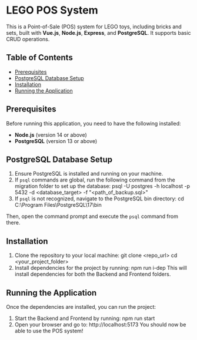 # LEGO POS System

This is a Point-of-Sale (POS) system for LEGO toys, including bricks and sets, built with **Vue.js**, **Node.js**, **Express**, and **PostgreSQL**. It supports basic CRUD operations.

## Table of Contents

- [Prerequisites](#prerequisites)
- [PostgreSQL Database Setup](#postgresql-database-setup)
- [Installation](#installation)
- [Running the Application](#running-the-application)

## Prerequisites

Before running this application, you need to have the following installed:

- **Node.js** (version 14 or above)
- **PostgreSQL** (version 13 or above)

## PostgreSQL Database Setup

1. Ensure PostgreSQL is installed and running on your machine.
2. If `psql` commands are global, run the following command from the migration folder to set up the database:
   psql -U postgres -h localhost -p 5432 -d <database_target> -f "<path_of_backup.sql>"
3. If `psql` is not recognized, navigate to the PostgreSQL bin directory:
   cd C:\Program Files\PostgreSQL\17\bin

Then, open the command prompt and execute the `psql` command from there.

## Installation

1. Clone the repository to your local machine:
git clone <repo_url>
   cd <your_project_folder>
2. Install dependencies for the project by running:
   npm run i-dep
This will install dependencies for both the Backend and Frontend folders.

## Running the Application

Once the dependencies are installed, you can run the project:

1. Start the Backend and Frontend by running:
   npm run start
2. Open your browser and go to:
   http://localhost:5173
You should now be able to use the POS system!









